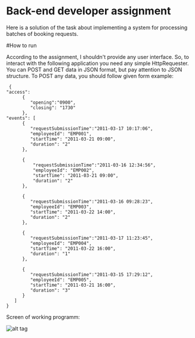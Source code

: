 # Back-end developer assignment

Here is a solution of the task about implementing a 
system for processing batches of booking requests.

#How to run

According to the assignment, I shouldn't provide any
user interface. So, to interact with the following application
you need any simple HttpRequester. You can POST and GET data in
JSON format, but pay attention to JSON structure. To POST any
data, you should follow given form example:

     {
    "access":
	      {
             "opening":"0900",
             "closing": "1730"
          },
    "events": [
          {
             "requestSubmissionTime":"2011-03-17 10:17:06",
             "employeeId": "EMP001",
           	 "startTime": "2011-03-21 09:00",
           	 "duration": "2"
          },
	
          {
              "requestSubmissionTime":"2011-03-16 12:34:56",
              "employeeId": "EMP002",
              "startTime": "2011-03-21 09:00",
              "duration": "2"
          },
  
  	      {
             "requestSubmissionTime":"2011-03-16 09:28:23",
             "employeeId": "EMP003",
           	 "startTime": "2011-03-22 14:00",
           	 "duration": "2"
          },
           
          {
             "requestSubmissionTime":"2011-03-17 11:23:45",
             "employeeId": "EMP004",
           	 "startTime": "2011-03-22 16:00",
           	 "duration": "1"
          },
      
          {
             "requestSubmissionTime":"2011-03-15 17:29:12",
             "employeeId": "EMP005",
           	 "startTime": "2011-03-21 16:00",
           	 "duration": "3"
          }
       ]
    }
    
Screen of working programm:

![alt tag](https://github.com/shyrikol/dev-assignment/tree/master/dev-assignment/src/main/resources/screen1.png)